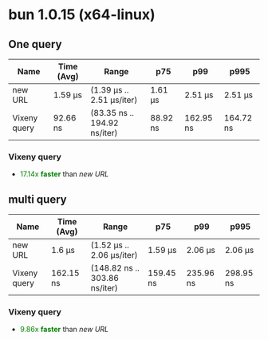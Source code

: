 
# bun 1.0.15 (x64-linux)

## One query
| Name | Time (Avg) | Range | p75 | p99 | p995 |
|------|------------|-------|-----|-----|------|
| new URL | 1.59 µs | (1.39 µs .. 2.51 µs/iter) | 1.61 µs | 2.51 µs | 2.51 µs |
| Vixeny query | 92.66 ns | (83.35 ns .. 194.92 ns/iter) | 88.92 ns | 162.95 ns | 164.72 ns |## **Summary** for *One query*

### **Vixeny query** 

- <span style="color:green">17.14x **faster**</span> than *new URL*





## multi query
| Name | Time (Avg) | Range | p75 | p99 | p995 |
|------|------------|-------|-----|-----|------|
| new URL | 1.6 µs | (1.52 µs .. 2.06 µs/iter) | 1.59 µs | 2.06 µs | 2.06 µs |
| Vixeny query | 162.15 ns | (148.82 ns .. 303.86 ns/iter) | 159.45 ns | 235.96 ns | 298.95 ns |## **Summary** for *multi query*

### **Vixeny query** 

- <span style="color:green">9.86x **faster**</span> than *new URL*



